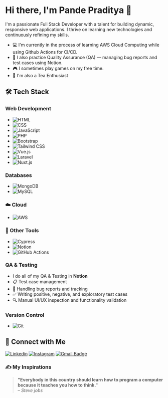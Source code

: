 # Hi there, I'm Pande Praditya 👋

I'm a passionate Full Stack Developer with a talent for building dynamic, responsive web applications. I thrive on learning new technologies and continuously refining my skills.

- 💻 I'm currently in the process of learning AWS Cloud Computing while using Github Actions for CI/CD.
- 🧪 I also practice Quality Assurance (QA) — managing bug reports and test cases using Notion.
- 🎮 I sometimes play games on my free time.
- 🍵 I'm also a Tea Enthusiast

## 🛠 Tech Stack

### Web Development
- ![HTML](https://img.shields.io/badge/HTML5-E34F26?style=for-the-badge&logo=html5&logoColor=white)
- ![CSS](https://img.shields.io/badge/CSS3-1572B6?style=for-the-badge&logo=css3&logoColor=white)
- ![JavaScript](https://img.shields.io/badge/JavaScript-F7DF1E?style=for-the-badge&logo=javascript&logoColor=black)
- ![PHP](https://img.shields.io/badge/PHP-777BB4?style=for-the-badge&logo=php&logoColor=white)
- ![Bootstrap](https://img.shields.io/badge/Bootstrap-563D7C?style=for-the-badge&logo=bootstrap&logoColor=white)
- ![Tailwind CSS](https://img.shields.io/badge/TailwindCSS-38B2AC?style=for-the-badge&logo=tailwind-css&logoColor=white)
- ![Vue.js](https://img.shields.io/badge/vue.js-%2335495e.svg?style=for-the-badge&logo=vuedotjs&logoColor=%234FC08D)
- ![Laravel](https://img.shields.io/badge/Laravel-FF2D20?style=for-the-badge&logo=laravel&logoColor=white)
- ![Nuxt.js](https://img.shields.io/badge/nuxt%20js-00C58E?style=for-the-badge&logo=nuxtdotjs&logoColor=white)

### Databases
- ![MongoDB](https://img.shields.io/badge/MongoDB-47A248?style=for-the-badge&logo=mongodb&logoColor=white)
- ![MySQL](https://img.shields.io/badge/MySQL-4479A1?style=for-the-badge&logo=mysql&logoColor=white)

### ☁️ Cloud
- ![AWS](https://img.shields.io/badge/AWS-232F3E?style=for-the-badge&logo=amazonaws&logoColor=white)

### 🔧 Other Tools
- ![Cypress](https://img.shields.io/badge/Cypress-17202C?style=for-the-badge&logo=cypress&logoColor=white)
- ![Notion](https://img.shields.io/badge/Notion-000000?style=for-the-badge&logo=notion&logoColor=white)
- ![GitHub Actions](https://img.shields.io/badge/GitHub%20Actions-2088FF?style=for-the-badge&logo=github-actions&logoColor=white)

### QA & Testing
- I do all of my QA & Testing in **Notion** 
- 📋 Test case management 
- 🐞 Handling bug reports and tracking
- ✅ Writing positive, negative, and exploratory test cases
- 🔍 Manual UI/UX inspection and functionality validation

### Version Control
- ![Git](https://img.shields.io/badge/Git-F05032?style=for-the-badge&logo=git&logoColor=white) 

## 🔗 Connect with Me
[![Linkedin](https://img.shields.io/badge/LinkedIn-0077B5?style=for-the-badge&logo=linkedin&logoColor=white)](https://www.linkedin.com/in/pande-praditya/)
[![Instagram](https://img.shields.io/badge/Instagram-E4405F?style=for-the-badge&logo=instagram&logoColor=white)](https://www.instagram.com/gdpdede2/)
[![Gmail Badge](https://img.shields.io/badge/Gmail-D14836?style=for-the-badge&logo=gmail&logoColor=white)](mailto:pandepraditya@gmail.com)

### ✍️ My Inspirations

> **"Everybody in this country should learn how to program a computer because it teaches you how to think."**  
> – *Steve jobs*
